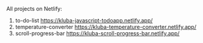 All projects on Netlify:

1. to-do-list
https://kluba-javascript-todoapp.netlify.app/
2. temperature-converter
https://kluba-temperature-converter.netlify.app/
3. scroll-progress-bar
https://kluba-scroll-progress-bar.netlify.app/

